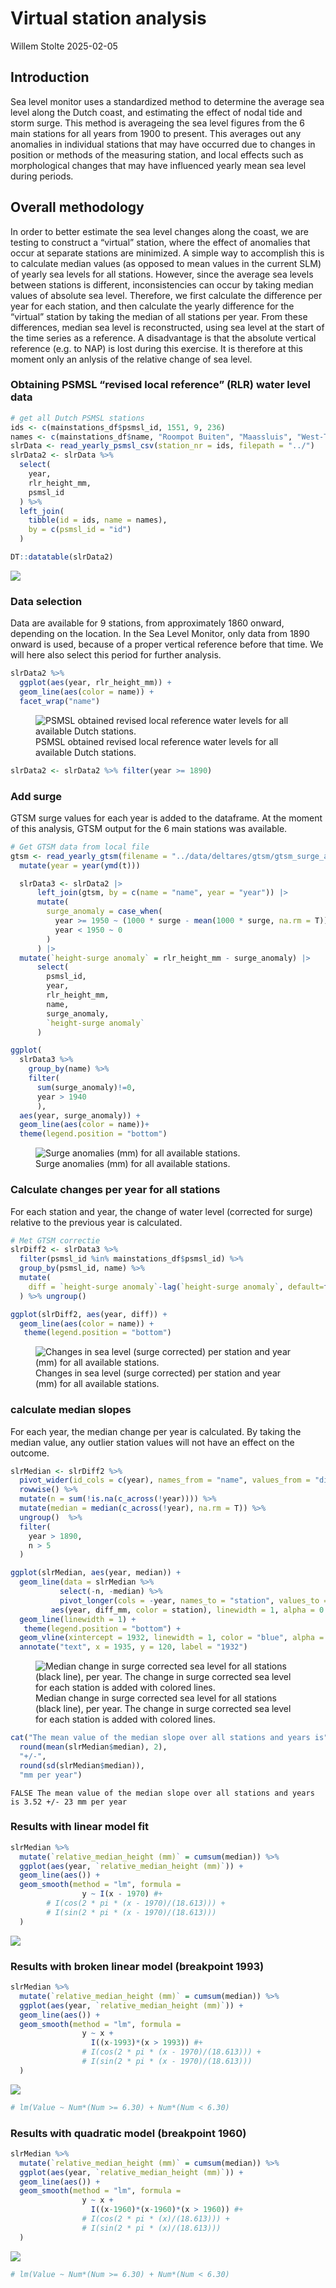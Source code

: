 Virtual station analysis
================
Willem Stolte
2025-02-05

## Introduction

Sea level monitor uses a standardized method to determine the average
sea level along the Dutch coast, and estimating the effect of nodal tide
and storm surge. This method is averageing the sea level figures from
the 6 main stations for all years from 1900 to present. This averages
out any anomalies in individual stations that may have occurred due to
changes in position or methods of the measuring station, and local
effects such as morphological changes that may have influenced yearly
mean sea level during periods.

## Overall methodology

In order to better estimate the sea level changes along the coast, we
are testing to construct a “virtual” station, where the effect of
anomalies that occur at separate stations are minimized. A simple way to
accomplish this is to calculate median values (as opposed to mean values
in the current SLM) of yearly sea levels for all stations. However,
since the average sea levels between stations is different,
inconsistencies can occur by taking median values of absolute sea level.
Therefore, we first calculate the difference per year for each station,
and then calculate the yearly difference for the “virtual” station by
taking the median of all stations per year. From these differences,
median sea level is reconstructed, using sea level at the start of the
time series as a reference. A disadvantage is that the absolute vertical
reference (e.g. to NAP) is lost during this exercise. It is therefore at
this moment only an anlysis of the relative change of sea level.

### Obtaining PSMSL “revised local reference” (RLR) water level data

``` r
# get all Dutch PSMSL stations
ids <- c(mainstations_df$psmsl_id, 1551, 9, 236)
names <- c(mainstations_df$name, "Roompot Buiten", "Maassluis", "West-Terschelling")
slrData <- read_yearly_psmsl_csv(station_nr = ids, filepath = "../")
slrData2 <- slrData %>%
  select(
    year,
    rlr_height_mm,
    psmsl_id
  ) %>%
  left_join(
    tibble(id = ids, name = names),
    by = c(psmsl_id = "id")
  )

DT::datatable(slrData2)
```

![](virtualStations_files/figure-gfm/readPSMSLdata-1.png)<!-- -->

### Data selection

Data are available for 9 stations, from approximately 1860 onward,
depending on the location. In the Sea Level Monitor, only data from 1890
onward is used, because of a proper vertical reference before that time.
We will here also select this period for further analysis.

``` r
slrData2 %>%
  ggplot(aes(year, rlr_height_mm)) +
  geom_line(aes(color = name)) +
  facet_wrap("name")
```

<figure>
<img src="virtualStations_files/figure-gfm/rlr-plot-1.png"
alt="PSMSL obtained revised local reference water levels for all available Dutch stations." />
<figcaption aria-hidden="true">PSMSL obtained revised local reference
water levels for all available Dutch stations.</figcaption>
</figure>

``` r
slrData2 <- slrData2 %>% filter(year >= 1890)
```

### Add surge

GTSM surge values for each year is added to the dataframe. At the moment
of this analysis, GTSM output for the 6 main stations was available.

``` r
# Get GTSM data from local file
gtsm <- read_yearly_gtsm(filename = "../data/deltares/gtsm/gtsm_surge_annual_mean_main_stations.csv") |>
  mutate(year = year(ymd(t)))
```

``` r
  slrData3 <- slrData2 |>
      left_join(gtsm, by = c(name = "name", year = "year")) |>
      mutate(
        surge_anomaly = case_when(
          year >= 1950 ~ (1000 * surge - mean(1000 * surge, na.rm = T)), # meters to millimeters
          year < 1950 ~ 0
        )
      ) |>
  mutate(`height-surge anomaly` = rlr_height_mm - surge_anomaly) |>
      select(
        psmsl_id,
        year,
        rlr_height_mm,
        name,
        surge_anomaly,
        `height-surge anomaly`
      )

ggplot(
  slrData3 %>% 
    group_by(name) %>% 
    filter(
      sum(surge_anomaly)!=0,
      year > 1940
      ), 
  aes(year, surge_anomaly)) + 
  geom_line(aes(color = name))+
  theme(legend.position = "bottom")
```

<figure>
<img src="virtualStations_files/figure-gfm/addGTSM-1.png"
alt="Surge anomalies (mm) for all available stations." />
<figcaption aria-hidden="true">Surge anomalies (mm) for all available
stations.</figcaption>
</figure>

### Calculate changes per year for all stations

For each station and year, the change of water level (corrected for
surge) relative to the previous year is calculated.

``` r
# Met GTSM correctie
slrDiff2 <- slrData3 %>%
  filter(psmsl_id %in% mainstations_df$psmsl_id) %>%
  group_by(psmsl_id, name) %>%
  mutate(
    diff = `height-surge anomaly`-lag(`height-surge anomaly`, default=first(`height-surge anomaly`))
  ) %>% ungroup()

ggplot(slrDiff2, aes(year, diff)) +
  geom_line(aes(color = name)) +
   theme(legend.position = "bottom")
```

<figure>
<img src="virtualStations_files/figure-gfm/plotDiff-1.png"
alt="Changes in sea level (surge corrected) per station and year (mm) for all available stations." />
<figcaption aria-hidden="true">Changes in sea level (surge corrected)
per station and year (mm) for all available stations.</figcaption>
</figure>

### calculate median slopes

For each year, the median change per year is calculated. By taking the
median value, any outlier station values will not have an effect on the
outcome.

``` r
slrMedian <- slrDiff2 %>%
  pivot_wider(id_cols = c(year), names_from = "name", values_from = "diff") %>%
  rowwise() %>%
  mutate(n = sum(!is.na(c_across(!year)))) %>%
  mutate(median = median(c_across(!year), na.rm = T)) %>%
  ungroup()  %>% 
  filter(
    year > 1890,
    n > 5
  )

ggplot(slrMedian, aes(year, median)) +
  geom_line(data = slrMedian %>%
           select(-n, -median) %>%
           pivot_longer(cols = -year, names_to = "station", values_to = "diff_mm"),
         aes(year, diff_mm, color = station), linewidth = 1, alpha = 0.5) +
  geom_line(linewidth = 1) +
   theme(legend.position = "bottom") +
  geom_vline(xintercept = 1932, linewidth = 1, color = "blue", alpha = 0.5) +
  annotate("text", x = 1935, y = 120, label = "1932")
```

<figure>
<img src="virtualStations_files/figure-gfm/makeMedianSlopes-1.png"
alt="Median change in surge corrected sea level for all stations (black line), per year. The change in surge corrected sea level for each station is added with colored lines." />
<figcaption aria-hidden="true">Median change in surge corrected sea
level for all stations (black line), per year. The change in surge
corrected sea level for each station is added with colored
lines.</figcaption>
</figure>

``` r
cat("The mean value of the median slope over all stations and years is",
  round(mean(slrMedian$median), 2), 
  "+/-", 
  round(sd(slrMedian$median)),
  "mm per year")
```

    FALSE The mean value of the median slope over all stations and years is 3.52 +/- 23 mm per year

### Results with linear model fit

``` r
slrMedian %>%
  mutate(`relative_median_height (mm)` = cumsum(median)) %>%
  ggplot(aes(year, `relative_median_height (mm)`)) +
  geom_line(aes()) +
  geom_smooth(method = "lm", formula = 
                y ~ I(x - 1970) #+ 
        # I(cos(2 * pi * (x - 1970)/(18.613))) + 
        # I(sin(2 * pi * (x - 1970)/(18.613)))
  )
```

![](virtualStations_files/figure-gfm/linear-with-tides-1.png)<!-- -->

### Results with broken linear model (breakpoint 1993)

``` r
slrMedian %>%
  mutate(`relative_median_height (mm)` = cumsum(median)) %>%
  ggplot(aes(year, `relative_median_height (mm)`)) +
  geom_line(aes()) +
  geom_smooth(method = "lm", formula = 
                y ~ x +
                  I((x-1993)*(x > 1993)) #+
                # I(cos(2 * pi * (x - 1970)/(18.613))) +
                # I(sin(2 * pi * (x - 1970)/(18.613)))
  )
```

![](virtualStations_files/figure-gfm/brokenlinear-1.png)<!-- -->

``` r
# lm(Value ~ Num*(Num >= 6.30) + Num*(Num < 6.30)
```

### Results with quadratic model (breakpoint 1960)

``` r
slrMedian %>%
  mutate(`relative_median_height (mm)` = cumsum(median)) %>%
  ggplot(aes(year, `relative_median_height (mm)`)) +
  geom_line(aes()) +
  geom_smooth(method = "lm", formula = 
                y ~ x +
                  I((x-1960)*(x-1960)*(x > 1960)) #+
                # I(cos(2 * pi * (x)/(18.613))) +
                # I(sin(2 * pi * (x)/(18.613)))
  )
```

![](virtualStations_files/figure-gfm/unnamed-chunk-1-1.png)<!-- -->

``` r
# lm(Value ~ Num*(Num >= 6.30) + Num*(Num < 6.30)
```
